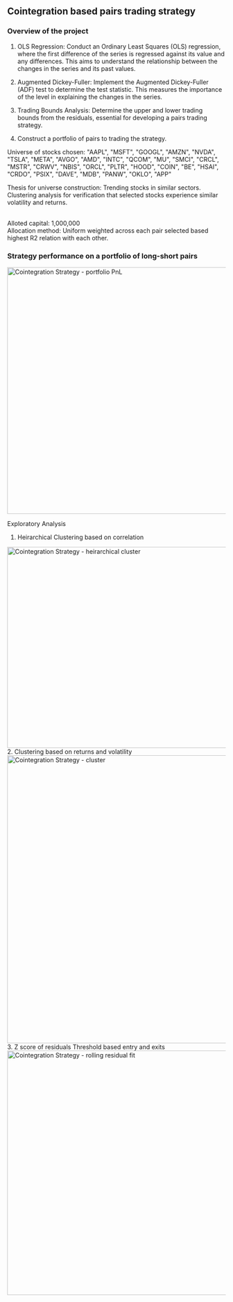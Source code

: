 ## Cointegration based pairs trading strategy

### Overview of the project
1. OLS Regression: Conduct an Ordinary Least Squares (OLS) regression, where the first difference of the series is regressed against its value and any differences. This aims to understand the relationship between the changes in the series and its past values. 

2. Augmented Dickey-Fuller: Implement the Augmented Dickey-Fuller (ADF) test to determine the test statistic. This measures the importance of the level in explaining the changes in the series. 

3. Trading Bounds Analysis: Determine the upper and lower trading bounds from the residuals, essential for developing a pairs trading strategy.

4. Construct a portfolio of pairs to trading the strategy. 

Universe of stocks chosen: "AAPL", "MSFT", "GOOGL", "AMZN", "NVDA", "TSLA", "META", "AVGO", "AMD", "INTC", "QCOM", "MU", "SMCI", "CRCL", "MSTR", "CRWV", "NBIS", "ORCL", "PLTR", "HOOD", "COIN", "BE", "HSAI", "CRDO", "PSIX", "DAVE", "MDB", "PANW", "OKLO", "APP"

Thesis for universe construction: Trending stocks in similar sectors. Clustering analysis for verification that selected stocks experience similar volatility and returns. 

<br>
Alloted capital: 1,000,000 <br>
Allocation method: Uniform weighted across each pair selected based highest R2 relation with each other. 
<br>

### Strategy performance on a portfolio of long-short pairs
<img width="1265" height="568" alt="Cointegration Strategy - portfolio PnL" src="https://github.com/user-attachments/assets/da16c0cb-309f-4510-87bb-6c115c710d0f" />

Exploratory Analysis
1. Heirarchical Clustering based on correlation
<img width="978" height="463" alt="Cointegration Strategy - heirarchical cluster" src="https://github.com/user-attachments/assets/e3c8f708-be6e-439c-bafd-e30dca7665d6" />
2. Clustering based on returns and volatility
<img width="863" height="663" alt="Cointegration Strategy - cluster" src="https://github.com/user-attachments/assets/9f706f8f-d461-4220-8b61-c0fb9bfe3847" />
3. Z score of residuals Threshold based entry and exits
<img width="1363" height="563" alt="Cointegration Strategy - rolling residual fit" src="https://github.com/user-attachments/assets/7bf57848-1b26-440a-b2d2-dd578af68609" />
